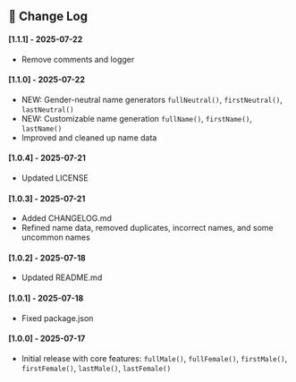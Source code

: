## 📝 Change Log

#### [1.1.1] - 2025-07-22
- Remove comments and logger

#### [1.1.0] - 2025-07-22
- NEW: Gender-neutral name generators `fullNeutral()`, `firstNeutral()`, `lastNeutral()`
- NEW: Customizable name generation `fullName()`, `firstName()`, `lastName()`
- Improved and cleaned up name data

#### [1.0.4] - 2025-07-21
- Updated LICENSE

#### [1.0.3] - 2025-07-21
- Added CHANGELOG.md
- Refined name data, removed duplicates, incorrect names, and some uncommon names

#### [1.0.2] - 2025-07-18
- Updated README.md

#### [1.0.1] - 2025-07-18
- Fixed package.json

#### [1.0.0] - 2025-07-17
- Initial release with core features: `fullMale()`, `fullFemale()`, `firstMale()`, `firstFemale()`, `lastMale()`, `lastFemale()`
